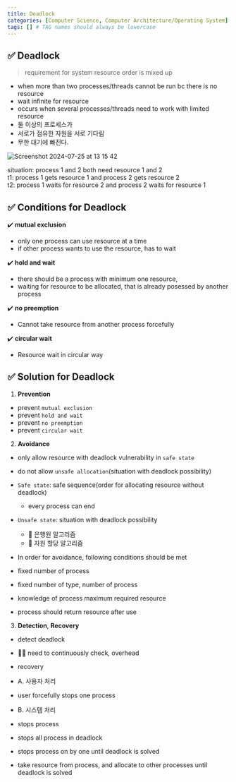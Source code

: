 ```yaml
---
title: Deadlock
categories: [Computer Science, Computer Architecture/Operating System]
tags: [] # TAG names should always be lowercase
---
```


## ✅ Deadlock

> requirement for system resource order is mixed up <br>

- when more than two processes/threads cannot be run bc there is no resource <br>
- wait infinite for resource <br>
- occurs when several processes/threads need to work with limited resource <br>
- 둘 이상의 프로세스가
- 서로가 점유한 자원을 서로 기다림
- 무한 대기에 빠진다.

![Screenshot 2024-07-25 at 13 15 42](https://github.com/user-attachments/assets/94f5d409-9415-4636-9f87-6853792aab4a)

situation: process 1 and 2 both need resource 1 and 2 <br>
t1: process 1 gets resource 1 and process 2 gets resource 2 <br>
t2: process 1 waits for resource 2 and process 2 waits for resource 1 <br>

## ✅ Conditions for Deadlock

✔️ **mutual exclusion**

- only one process can use resource at a time
- if other process wants to use the resource, has to wait

✔️ **hold and wait**

- there should be a process with minimum one resource,
- waiting for resource to be allocated, that is already posessed by another process

✔️ **no preemption**

- Cannot take resource from another process forcefully

✔️ **circular wait**

- Resource wait in circular way

## ✅ Solution for Deadlock

1. **Prevention** <br>

- prevent `mutual exclusion`
- prevent `hold and wait`
- prevent `no preemption`
- prevent `circular wait`

2. **Avoidance** <br>

- only allow resource with deadlock vulnerability in `safe state`
- do not allow `unsafe allocation`(situation with deadlock possibility)

- `Safe state`: safe sequence(order for allocating resource without deadlock)

  - every process can end

- `Unsafe state`: situation with deadlock possibility

  - 💊 은행원 알고리즘
  - 💊 자원 할당 알고리즘

- In order for avoidance, following conditions should be met
- fixed number of process
- fixed number of type, number of process
- knowledge of process maximum required resource
- process should return resource after use

3. **Detection**, **Recovery** <br>

- detect deadlock
- 👎🏻 need to continuously check, overhead
  <br>

- recovery
- A. 사용자 처리
- user forcefully stops one process
- B. 시스템 처리
- stops process
- stops all process in deadlock
- stops process on by one until deadlock is solved
- take resource from process, and allocate to other processes until deadlock is solved
